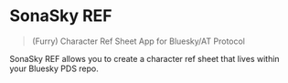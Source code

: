 # SonaSky REF

> (Furry) Character Ref Sheet App for Bluesky/AT Protocol

SonaSky REF allows you to create a character ref sheet that lives within your Bluesky PDS repo.

